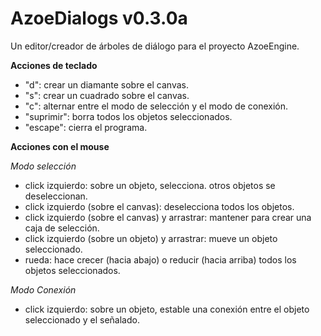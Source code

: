 # AzoeDialogs v0.3.0a
Un editor/creador de árboles de diálogo para el proyecto AzoeEngine.


**Acciones de teclado**
 - "d": crear un diamante sobre el canvas.
 - "s": crear un cuadrado sobre el canvas.
 - "c": alternar entre el modo de selección y el modo de conexión.
 - "suprimir": borra todos los objetos seleccionados.
 - "escape": cierra el programa.

**Acciones con el mouse**

_Modo selección_
- click izquierdo: sobre un objeto, selecciona. otros objetos se deseleccionan.
- click izquierdo (sobre el canvas): deselecciona todos los objetos.
- click izquierdo (sobre el canvas) y arrastrar: mantener para crear una caja de selección.
- click izquierdo (sobre un objeto) y arrastrar: mueve un objeto seleccionado.
- rueda: hace crecer (hacia abajo) o reducir (hacia arriba) todos los objetos seleccionados.

_Modo Conexión_
- click izquierdo: sobre un objeto, estable una conexión entre el objeto seleccionado y el señalado. 
